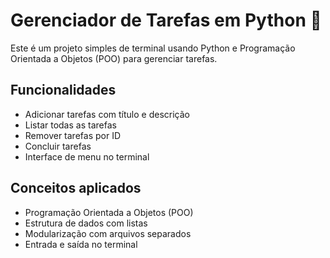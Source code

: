 # Gerenciador de Tarefas em Python 📝

Este é um projeto simples de terminal usando Python e Programação Orientada a Objetos (POO) para gerenciar tarefas.

## Funcionalidades

- Adicionar tarefas com título e descrição
- Listar todas as tarefas
- Remover tarefas por ID
- Concluir tarefas
- Interface de menu no terminal

## Conceitos aplicados

- Programação Orientada a Objetos (POO)
- Estrutura de dados com listas
- Modularização com arquivos separados
- Entrada e saída no terminal



